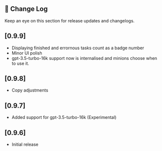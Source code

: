 ## 📝 Change Log

Keep an eye on this section for release updates and changelogs.

## [0.9.9]
- Displaying finished and errornous tasks count as a badge number
- Minor UI polish
- gpt-3.5-turbo-16k support now is internalised and minions choose when to use it.

## [0.9.8]
- Copy adjustments

## [0.9.7]
- Added support for gpt-3.5-turbo-16k (Experimental)

## [0.9.6]
- Initial release
